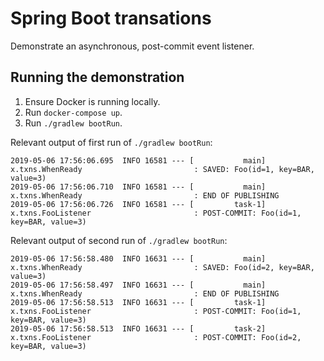 # Spring Boot transations

Demonstrate an asynchronous, post-commit event listener.

## Running the demonstration

1. Ensure Docker is running locally.
2. Run `docker-compose up`.
3. Run `./gradlew bootRun`.

Relevant output of first run of `./gradlew bootRun`:

```
2019-05-06 17:56:06.695  INFO 16581 --- [           main] x.txns.WhenReady                         : SAVED: Foo(id=1, key=BAR, value=3)
2019-05-06 17:56:06.710  INFO 16581 --- [           main] x.txns.WhenReady                         : END OF PUBLISHING
2019-05-06 17:56:06.726  INFO 16581 --- [         task-1] x.txns.FooListener                       : POST-COMMIT: Foo(id=1, key=BAR, value=3)
```

Relevant output of second run of `./gradlew bootRun`:

```
2019-05-06 17:56:58.480  INFO 16631 --- [           main] x.txns.WhenReady                         : SAVED: Foo(id=2, key=BAR, value=3)
2019-05-06 17:56:58.497  INFO 16631 --- [           main] x.txns.WhenReady                         : END OF PUBLISHING
2019-05-06 17:56:58.513  INFO 16631 --- [         task-1] x.txns.FooListener                       : POST-COMMIT: Foo(id=1, key=BAR, value=3)
2019-05-06 17:56:58.513  INFO 16631 --- [         task-2] x.txns.FooListener                       : POST-COMMIT: Foo(id=2, key=BAR, value=3)
```
